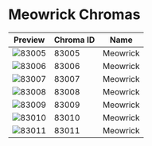 # Meowrick Chromas



| Preview | Chroma ID | Name |
|---------|-----------|------|
| ![83005](https://raw.communitydragon.org/latest/plugins/rcp-be-lol-game-data/global/default/v1/champion-chroma-images/83/83005.png) | 83005 | Meowrick |
| ![83006](https://raw.communitydragon.org/latest/plugins/rcp-be-lol-game-data/global/default/v1/champion-chroma-images/83/83006.png) | 83006 | Meowrick |
| ![83007](https://raw.communitydragon.org/latest/plugins/rcp-be-lol-game-data/global/default/v1/champion-chroma-images/83/83007.png) | 83007 | Meowrick |
| ![83008](https://raw.communitydragon.org/latest/plugins/rcp-be-lol-game-data/global/default/v1/champion-chroma-images/83/83008.png) | 83008 | Meowrick |
| ![83009](https://raw.communitydragon.org/latest/plugins/rcp-be-lol-game-data/global/default/v1/champion-chroma-images/83/83009.png) | 83009 | Meowrick |
| ![83010](https://raw.communitydragon.org/latest/plugins/rcp-be-lol-game-data/global/default/v1/champion-chroma-images/83/83010.png) | 83010 | Meowrick |
| ![83011](https://raw.communitydragon.org/latest/plugins/rcp-be-lol-game-data/global/default/v1/champion-chroma-images/83/83011.png) | 83011 | Meowrick |